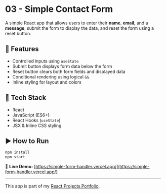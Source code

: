# 03 - Simple Contact Form

A simple React app that allows users to enter their **name**, **email**, and a **message**, submit the form to display the data, and reset the form using a reset button.

## 🚀 Features

- Controlled inputs using `useState`
- Submit button displays form data below the form
- Reset button clears both form fields and displayed data
- Conditional rendering using logical `&&`
- Inline styling for layout and colors

## 🧠 Tech Stack

- React
- JavaScript (ES6+)
- React Hooks (`useState`)
- JSX & Inline CSS styling

## ▶️ How to Run

```bash
npm install
npm start
```

🔗 **Live Demo:** [https://simple-form-handler.vercel.app/](https://simple-form-handler.vercel.app/)


---

This app is part of my [React Projects Portfolio](https://github.com/abhishekdevelops/react-projects-portfolio).
